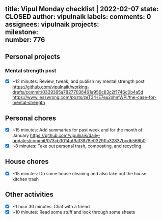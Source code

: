 title:	Vipul Monday checklist | 2022-02-07
state:	CLOSED
author:	vipulnaik
labels:	
comments:	0
assignees:	vipulnaik
projects:	
milestone:	
number:	776
--
## Personal projects

### Mental strength post

- [x] ~12 minutes: Review, tweak, and publish my mental strength post https://github.com/vipulnaik/working-drafts/commit/0339365a78277036461a956c83c2f1746c0b4a5d https://www.lesswrong.com/posts/zeT3rHE7eu2xhmWPi/the-case-for-mental-strength

## Personal chores

- [x] ~15 minutes: Add summaries for past week and for the month of January https://github.com/vipulnaik/daily-updates/commit/073cb3014af9a13878e0329ffa32837bcdb566b0
- [x] ~8 minutes: Take out personal trash, composting, and recycling

## House chores

- [x] ~15 minutes: Do some house cleaning and also take out the house kitchen trash

## Other activities

- [x] ~1 hour 30 minutes: Chat with a friend
- [x] ~10 minutes: Read some stuff and look through some sheets 
